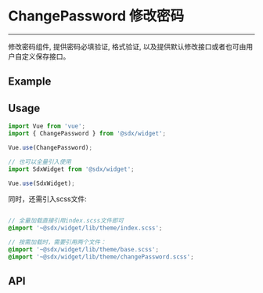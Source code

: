 # ChangePassword 修改密码
---
修改密码组件, 提供密码必填验证, 格式验证, 以及提供默认修改接口或者也可由用户自定义保存接口。

## Example

<Common-BasicUsage>
<widget-change-password-index></widget-change-password-index>
  <highlight-code slot="codeText" lang="vue">
    <sdxw-change-password
        :visible.sync="dialogVisible"
        @on-success="successHandler"
        @on-error="errorHandler"
        @close="closeHandler"
    />
  </highlight-code>
  </Common-BasicUsage>

## Usage

```js
import Vue from 'vue';
import { ChangePassword } from '@sdx/widget';

Vue.use(ChangePassword);

// 也可以全量引入使用
import SdxWidget from '@sdx/widget';

Vue.use(SdxWidget);
```

同时，还需引入scss文件:

```scss

// 全量加载直接引用index.scss文件即可
@import '~@sdx/widget/lib/theme/index.scss';

// 按需加载时，需要引用两个文件：
@import '~@sdx/widget/lib/theme/base.scss';
@import '~@sdx/widget/lib/theme/changePassword.scss';

```


## API

 <widget-change-password-api />